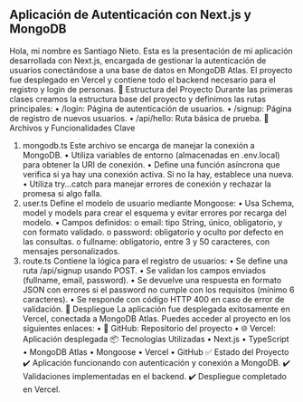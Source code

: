 Aplicación de Autenticación con Next.js y MongoDB
---

Hola, mi nombre es Santiago Nieto. Esta es la presentación de mi aplicación desarrollada con Next.js, encargada de gestionar la autenticación de usuarios conectándose a una base de datos en MongoDB Atlas. El proyecto fue desplegado en Vercel y contiene todo el backend necesario para el registro y login de personas.
🧱 Estructura del Proyecto
Durante las primeras clases creamos la estructura base del proyecto y definimos las rutas principales:
•	/login: Página de autenticación de usuarios.
•	/signup: Página de registro de nuevos usuarios.
•	/api/hello: Ruta básica de prueba.
📁 Archivos y Funcionalidades Clave
1. mongodb.ts
Este archivo se encarga de manejar la conexión a MongoDB.
•	Utiliza variables de entorno (almacenadas en .env.local) para obtener la URI de conexión.
•	Define una función asíncrona que verifica si ya hay una conexión activa. Si no la hay, establece una nueva.
•	Utiliza try...catch para manejar errores de conexión y rechazar la promesa si algo falla.
2. user.ts
Define el modelo de usuario mediante Mongoose:
•	Usa Schema, model y models para crear el esquema y evitar errores por recarga del modelo.
•	Campos definidos:
o	email: tipo String, único, obligatorio, y con formato validado.
o	password: obligatorio y oculto por defecto en las consultas.
o	fullname: obligatorio, entre 3 y 50 caracteres, con mensajes personalizados.
3. route.ts
Contiene la lógica para el registro de usuarios:
•	Se define una ruta /api/signup usando POST.
•	Se validan los campos enviados (fullname, email, password).
•	Se devuelve una respuesta en formato JSON con errores si el password no cumple con los requisitos (mínimo 6 caracteres).
•	Se responde con código HTTP 400 en caso de error de validación.
🚀 Despliegue
La aplicación fue desplegada exitosamente en Vercel, conectada a MongoDB Atlas. Puedes acceder al proyecto en los siguientes enlaces:
•	🔗 GitHub: Repositorio del proyecto
•	🌐 Vercel: Aplicación desplegada
📦 Tecnologías Utilizadas
•	Next.js
•	TypeScript
•	MongoDB Atlas
•	Mongoose
•	Vercel
•	GitHub
✅ Estado del Proyecto
✔️ Aplicación funcionando con autenticación y conexión a MongoDB.
✔️ Validaciones implementadas en el backend.
✔️ Despliegue completado en Vercel.



